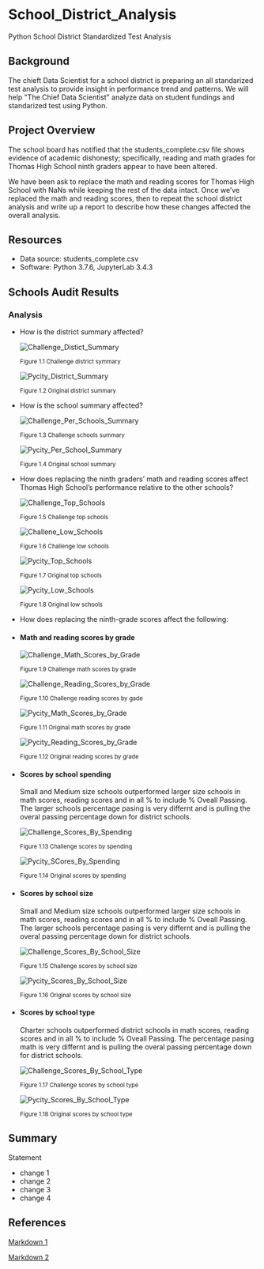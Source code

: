 # School_District_Analysis

Python School District Standardized Test Analysis

## Background

The chieft Data Scientist for a school district is preparing an all standarized test analysis to provide insight in performance trend and patterns. We will help "The Chief Data Scientist" analyze data on student fundings and standarized test using Python.

## Project Overview

The school board has notified that the students_complete.csv file shows evidence of academic dishonesty; specifically, reading and math grades for Thomas High School ninth graders appear to have been altered.

We have been ask to replace the math and reading scores for Thomas High School with NaNs while keeping the rest of the data intact. Once we’ve replaced the math and reading scores, then to repeat the school district analysis and write up a report to describe how these changes affected the overall analysis.

## Resources

* Data source: students_complete.csv
* Software: Python 3.7.6, JupyterLab 3.4.3

## Schools Audit Results

### Analysis

* How is the district summary affected?

    ![Challenge_Distict_Summary](./Images/challenge_district_summary.png)

    <sub>Figure 1.1 Challenge district symmary

    ![Pycity_District_Summary](./Images/Pycity_district_summary.png)

    <sub>Figure 1.2 Original district summary

* How is the school summary affected?

    ![Challenge_Per_Schools_Summary](./Images/challenge_per_school_summary.png)

    <sub>Figure 1.3 Challenge schools summary

    ![Pycity_Per_School_Summary](./Images/Pycity_per_school_summary.png)

    <sub>Figure 1.4 Original school summary


* How does replacing the ninth graders’ math and reading scores affect Thomas High School’s performance relative to the other schools?

    ![Challenge_Top_Schools](./Images/challenge_top_schools.png)

    <sub>Figure 1.5 Challenge top schools

    ![Challene_Low_Schools](./Images/challenge_low_schools.png)

    <sub>Figure 1.6 Challenge low schools

    ![Pycity_Top_Schools](./Images/Pycity_top_schools.png)

    <sub>Figure 1.7 Original top schools

    ![Pycity_Low_Schools](./Images/Pycity_low_schools.png)

    <sub>Figure 1.8 Original low schools




* How does replacing the ninth-grade scores affect the following:

* #### Math and reading scores by grade

    ![Challenge_Math_Scores_by_Grade](./Images/challenge_math_score_by_grade.png)

    <sub>Figure 1.9 Challenge math scores by grade

    ![Challenge_Reading_Scores_by_Grade](./Images/challenge_reading_score_by_grade.png)

    <sub>Figure 1.10 Challenge reading scores by gade

    ![Pycity_Math_Scores_by_Grade](./Images/Pycity_math_score_by_grade.png)

    <sub>Figure 1.11 Original math scores by grade

    ![Pycity_Reading_Scores_by_Grade](./Images/Pycity_reading_score_by_grade.png)

    <sub>Figure 1.12 Original reading scores by grade


* #### Scores by school spending

    Small and Medium size schools outperformed larger size schools in math scores, reading scores and in all % to include % Oveall Passing. The larger schools percentage pasing is very differnt and is pulling the overal passing percentage down for district schools.

    ![Challenge_Scores_By_Spending](./Images/challenge_score_by_spending.png)

    <sub>Figure 1.13 Challenge scores by spending

    ![Pycity_SCores_By_Spending](./Images/Pycity_score_by_spending.png)

    <sub>Figure 1.14 Original scores by spending

* #### Scores by school size

    Small and Medium size schools outperformed larger size schools in math scores, reading scores and in all % to include % Oveall Passing. The larger schools percentage pasing is very differnt and is pulling the overal passing percentage down for district schools.

    ![Challenge_Scores_By_School_Size](./Images/challenge_score_by_school_size.png)

    <sub>Figure 1.15 Challenge scores by school size

    ![Pycity_Scores_By_School_Size](./Images/Pycity_score_by_school_size.png)

    <sub>Figure 1.16 Original scores by school size

* #### Scores by school type

    Charter schools outperformed district schools in math scores, reading scores and in all % to include % Oveall Passing. The percentage pasing math is  very differnt and is pulling the overal passing percentage down for district schools.

    ![Challenge_Scores_By_School_Type](./Images/challenge_score_by_school_type.png)

    <sub>Figure 1.17 Challenge scores by school type

    ![Pycity_Scores_By_School_Type](./Images/Pycity_score_by_school_type.png)

    <sub>Figure 1.18 Original scores by school type

## Summary

Statement
* change 1
* change 2
* change 3
* change 4

## References

[Markdown 1](https://docs.github.com/en/get-started/writing-on-github/getting-started-with-writing-and-formatting-on-github/basic-writing-and-formatting-syntax)

[Markdown 2](https://www.markdownguide.org/basic-syntax/)

